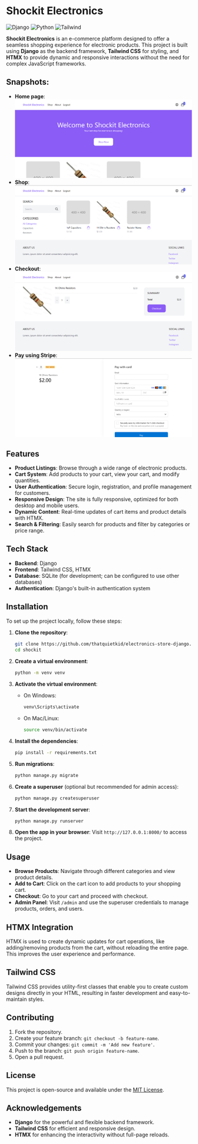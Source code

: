 # Shockit Electronics

![Django](https://img.shields.io/badge/Django-5.1.4-blue)
![Python](https://img.shields.io/badge/Python-3.12.4-yellow)
![Tailwind](https://img.shields.io/badge/Tailwind-2.2.19-aqua)

**Shockit Electronics** is an e-commerce platform designed to offer a seamless shopping experience for electronic products. This project is built using **Django** as the backend framework, **Tailwind CSS** for styling, and **HTMX** to provide dynamic and responsive interactions without the need for complex JavaScript frameworks.

## Snapshots:
- **Home page**:
![Home page](https://github.com/thatquietkid/electronics-store-django/blob/main/assets/home.png)
- **Shop**:
![Shop](https://github.com/thatquietkid/electronics-store-django/blob/main/assets/shop.png)
- **Checkout**:
![Checkout](https://github.com/thatquietkid/electronics-store-django/blob/main/assets/checkout.png)
- **Pay using Stripe**:
![Payment window](https://github.com/thatquietkid/electronics-store-django/blob/main/assets/checkout-2.png)

## Features

- **Product Listings**: Browse through a wide range of electronic products.
- **Cart System**: Add products to your cart, view your cart, and modify quantities.
- **User Authentication**: Secure login, registration, and profile management for customers.
- **Responsive Design**: The site is fully responsive, optimized for both desktop and mobile users.
- **Dynamic Content**: Real-time updates of cart items and product details with HTMX.
- **Search & Filtering**: Easily search for products and filter by categories or price range.

## Tech Stack

- **Backend**: Django
- **Frontend**: Tailwind CSS, HTMX
- **Database**: SQLite (for development; can be configured to use other databases)
- **Authentication**: Django's built-in authentication system

## Installation

To set up the project locally, follow these steps:

1. **Clone the repository**:

    ```bash
    git clone https://github.com/thatquietkid/electronics-store-django.git
    cd shockit
    ```

2. **Create a virtual environment**:

    ```bash
    python -m venv venv
    ```

3. **Activate the virtual environment**:

    - On Windows:

        ```bash
        venv\Scripts\activate
        ```

    - On Mac/Linux:

        ```bash
        source venv/bin/activate
        ```

4. **Install the dependencies**:

    ```bash
    pip install -r requirements.txt
    ```

5. **Run migrations**:

    ```bash
    python manage.py migrate
    ```

6. **Create a superuser** (optional but recommended for admin access):

    ```bash
    python manage.py createsuperuser
    ```

7. **Start the development server**:

    ```bash
    python manage.py runserver
    ```

8. **Open the app in your browser**:
    Visit `http://127.0.0.1:8000/` to access the project.

## Usage

- **Browse Products**: Navigate through different categories and view product details.
- **Add to Cart**: Click on the cart icon to add products to your shopping cart.
- **Checkout**: Go to your cart and proceed with checkout.
- **Admin Panel**: Visit `/admin` and use the superuser credentials to manage products, orders, and users.

## HTMX Integration

HTMX is used to create dynamic updates for cart operations, like adding/removing products from the cart, without reloading the entire page. This improves the user experience and performance.

## Tailwind CSS

Tailwind CSS provides utility-first classes that enable you to create custom designs directly in your HTML, resulting in faster development and easy-to-maintain styles.

## Contributing

1. Fork the repository.
2. Create your feature branch: `git checkout -b feature-name`.
3. Commit your changes: `git commit -m 'Add new feature'`.
4. Push to the branch: `git push origin feature-name`.
5. Open a pull request.

## License

This project is open-source and available under the [MIT License](LICENSE).

## Acknowledgements

- **Django** for the powerful and flexible backend framework.
- **Tailwind CSS** for efficient and responsive design.
- **HTMX** for enhancing the interactivity without full-page reloads.
